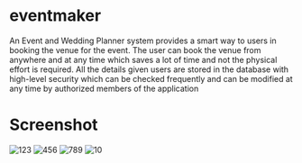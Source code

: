 # eventmaker
  An Event and Wedding Planner system provides a smart way to users in booking the venue for the event.
The user can book the venue from anywhere and at any time which saves a lot of time and not the physical effort is required.
All the details given users are stored in the database with high-level security which can be checked frequently and can be modified at any time by authorized members of the application

# Screenshot
![123](https://user-images.githubusercontent.com/61641097/134201071-7063cc8a-84db-4cbe-b684-179bbca6abaa.png)
![456](https://user-images.githubusercontent.com/61641097/134201091-b9de5a6d-44fa-43e7-9482-d373957970f8.png)
![789](https://user-images.githubusercontent.com/61641097/134201103-9ccbd977-1fb1-4553-b448-8bd6ffdcfa27.png)
![10](https://user-images.githubusercontent.com/61641097/134201120-f6382b52-7a81-452b-995b-c97101fa7641.png)
